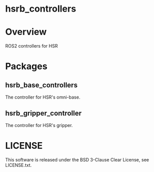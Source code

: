 hsrb_controllers
===========================

Overview
===========================
ROS2 controllers for HSR

Packages
===========================

## hsrb_base_controllers ##
The controller for HSR's omni-base.

## hsrb_gripper_controller ##
The controller for HSR's gripper.

LICENSE
===========================
This software is released under the BSD 3-Clause Clear License, see LICENSE.txt.
